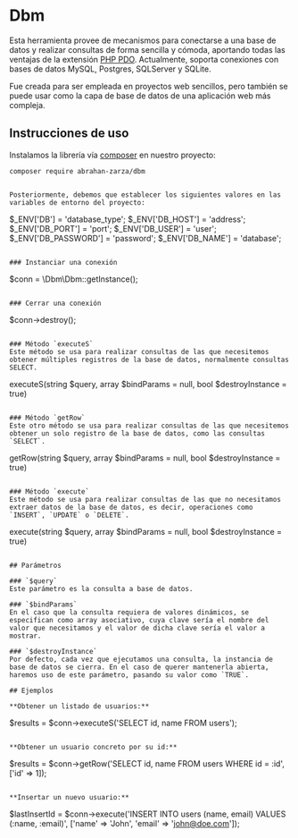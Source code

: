 # Dbm
Esta herramienta provee de mecanismos para conectarse a una base de datos y realizar consultas de forma sencilla y cómoda, aportando todas las ventajas de la extensión [PHP PDO](https://www.php.net/manual/es/book.pdo.php). Actualmente, soporta conexiones con bases de datos MySQL, Postgres, SQLServer y SQLite.

Fue creada para ser empleada en proyectos web sencillos, pero también se puede usar como la capa de base de datos de una aplicación web más compleja.

## Instrucciones de uso

Instalamos la librería vía [composer](https://getcomposer.org/doc/) en nuestro proyecto:
```
composer require abrahan-zarza/dbm
```

```

Posteriormente, debemos que establecer los siguientes valores en las variables de entorno del proyecto:
```
$_ENV['DB'] = 'database_type';
$_ENV['DB_HOST'] = 'address';
$_ENV['DB_PORT'] = 'port';
$_ENV['DB_USER'] = 'user';
$_ENV['DB_PASSWORD'] = 'password';
$_ENV['DB_NAME'] = 'database';
```

### Instanciar una conexión
```
$conn = \Dbm\Dbm::getInstance();
```

### Cerrar una conexión
```
$conn->destroy();
```

### Método `executeS`
Este método se usa para realizar consultas de las que necesitemos obtener múltiples registros de la base de datos, normalmente consultas SELECT.
```
executeS(string $query, array $bindParams = null, bool $destroyInstance = true)
```

### Método `getRow`
Este otro método se usa para realizar consultas de las que necesitemos obtener un solo registro de la base de datos, como las consultas `SELECT`.
```
getRow(string $query, array $bindParams = null, bool $destroyInstance = true)
```

### Método `execute`
Este método se usa para realizar consultas de las que no necesitamos extraer datos de la base de datos, es decir, operaciones como `INSERT`, `UPDATE` o `DELETE`.
```
execute(string $query, array $bindParams = null, bool $destroyInstance = true)
```

## Parámetros

### `$query`
Este parámetro es la consulta a base de datos.

### `$bindParams`
En el caso que la consulta requiera de valores dinámicos, se especifican como array asociativo, cuya clave sería el nombre del valor que necesitamos y el valor de dicha clave sería el valor a mostrar.

### `$destroyInstance`
Por defecto, cada vez que ejecutamos una consulta, la instancia de base de datos se cierra. En el caso de querer mantenerla abierta, haremos uso de este parámetro, pasando su valor como `TRUE`.

## Ejemplos

**Obtener un listado de usuarios:**
```
$results = $conn->executeS('SELECT id, name FROM users');
```

**Obtener un usuario concreto por su id:**
```
$results = $conn->getRow('SELECT id, name FROM users WHERE id = :id', ['id' => 1]);
```

**Insertar un nuevo usuario:**
```
$lastInsertId = $conn->execute('INSERT INTO users (name, email) VALUES (:name, :email)', ['name' => 'John', 'email' => 'john@doe.com']);
```

